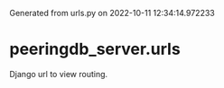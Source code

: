 Generated from urls.py on 2022-10-11 12:34:14.972233

# peeringdb_server.urls

Django url to view routing.
